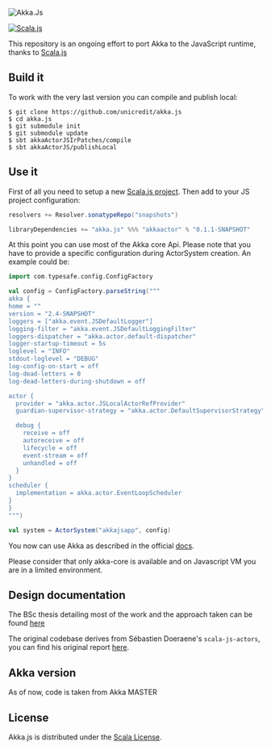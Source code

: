 ![Akka.Js](https://github.com/unicredit/akka.js/blob/merge-js/logo/akkajs.png)

[![Scala.js](https://www.scala-js.org/assets/badges/scalajs-0.6.8.svg)](https://www.scala-js.org)

This repository is an ongoing effort to port Akka to the JavaScript runtime, thanks to [Scala.js](http://scala-js.org)

## Build it

To work with the very last version you can compile and publish local:
```
$ git clone https://github.com/unicredit/akka.js
$ cd akka.js
$ git submodule init
$ git submodule update
$ sbt akkaActorJSIrPatches/compile
$ sbt akkaActorJS/publishLocal
```

## Use it

First of all you need to setup a new [Scala.js project](https://www.scala-js.org/doc/project/).
Then add to your JS project configuration:
```scala
resolvers += Resolver.sonatypeRepo("snapshots")

libraryDependencies += "akka.js" %%% "akkaactor" % "0.1.1-SNAPSHOT"
```

At this point you can use most of the Akka core Api.
Please note that you have to provide a specific configuration during ActorSystem creation.
An example could be:
```scala
import com.typesafe.config.ConfigFactory

val config = ConfigFactory.parseString("""
akka {
home = ""
version = "2.4-SNAPSHOT"
loggers = ["akka.event.JSDefaultLogger"]
logging-filter = "akka.event.JSDefaultLoggingFilter"
loggers-dispatcher = "akka.actor.default-dispatcher"
logger-startup-timeout = 5s
loglevel = "INFO"
stdout-loglevel = "DEBUG"
log-config-on-start = off
log-dead-letters = 0
log-dead-letters-during-shutdown = off

actor {
  provider = "akka.actor.JSLocalActorRefProvider"
  guardian-supervisor-strategy = "akka.actor.DefaultSupervisorStrategy"

  debug {
    receive = off
    autoreceive = off
    lifecycle = off
    event-stream = off
    unhandled = off
  }
}
scheduler {
  implementation = akka.actor.EventLoopScheduler
}
}
""")

val system = ActorSystem("akkajsapp", config)
```
You now can use Akka as described in the official [docs](http://doc.akka.io/docs/akka/snapshot/scala.html).

Please consider that only akka-core is available and on Javascript VM you are in a limited environment.

## Design documentation

The BSc thesis detailing most of the work and the approach taken can be found [here](pdf/thesis.pdf)

The original codebase derives from Sébastien Doeraene's `scala-js-actors`, you can find his original report [here](http://lampwww.epfl.ch/~doeraene/scalajs-actors-design.pdf).

## Akka version

As of now, code is taken from Akka MASTER

## License

Akka.js is distributed under the
[Scala License](http://www.scala-lang.org/license.html).

